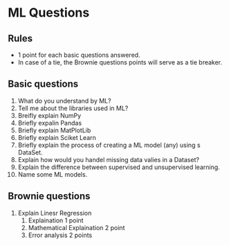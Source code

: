 # ML Questions

## Rules
- 1 point for each basic questions answered.
- In case of a tie, the Brownie questions points will serve as a tie breaker.

## Basic questions

1. What do you understand by ML?
2. Tell me about the libraries used in ML?
3. Breifly explain NumPy
4. Briefly expalin Pandas
5. Briefly explain MatPlotLib 
6. Briefly explain Sciket Learn
7. Briefly explain the process of creating a ML model (any) using s DataSet. 
8. Explain how would you handel missing data valies in a Dataset?
9. Explain the difference between supervised and unsupervised learning.
10. Name some ML models.

## Brownie questions

1. Explain Linesr Regression
    1. Explaination 1 point
    2. Mathematical Explaination 2 point
    3. Error analysis 2 points